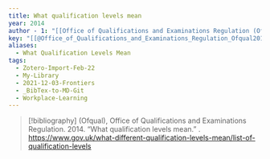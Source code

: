 ```yaml
---
title: What qualification levels mean
year: 2014
author - 1: "[[Office of Qualifications and Examinations Regulation (Ofqual)]]"
key: "[[@Office_of_Qualifications_and_Examinations_Regulation_Ofqual2014-ny]]"
aliases:
  - What Qualification Levels Mean
tags:
  - Zotero-Import-Feb-22
  - My-Library
  - 2021-12-03-Frontiers
  - _BibTex-to-MD-Git
  - Workplace-Learning
---
```


> [!bibliography]
> (Ofqual), Office of Qualifications and Examinations Regulation. 2014. “What qualification levels mean.” . https://www.gov.uk/what-different-qualification-levels-mean/list-of-qualification-levels